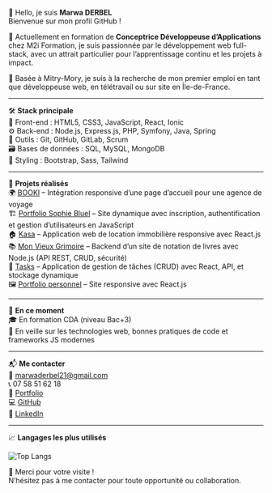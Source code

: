 👋 Hello, je suis **Marwa DERBEL**  
Bienvenue sur mon profil GitHub !

🎯 Actuellement en formation de **Conceptrice Développeuse d’Applications** chez M2i Formation, je suis passionnée par le développement web full-stack, avec un attrait particulier pour l’apprentissage continu et les projets à impact.

📍 Basée à Mitry-Mory, je suis à la recherche de mon premier emploi en tant que développeuse web, en télétravail ou sur site en Île-de-France.

---

🛠️ **Stack principale**  
🎨 Front-end : HTML5, CSS3, JavaScript, React, Ionic  
⚙️ Back-end : Node.js, Express.js, PHP, Symfony, Java, Spring  
🧩 Outils : Git, GitHub, GitLab, Scrum  
🗃️ Bases de données : SQL, MySQL, MongoDB  
💅 Styling : Bootstrap, Sass, Tailwind

---

💼 **Projets réalisés**  
🌍 [BOOKI](https://github.com/DERBELAX/booki-starter-code/tree/P2-BOOKI) – Intégration responsive d’une page d’accueil pour une agence de voyage  
🏗️ [Portfolio Sophie Bluel](https://github.com/DERBELAX/Portfolio-architecte-sophie-bluel/tree/projet-3) – Site dynamique avec inscription, authentification et gestion d’utilisateurs en JavaScript  
🏠 [Kasa](https://github.com/DERBELAX/projet-5-Kasa) – Application web de location immobilière responsive avec React.js  
📚 [Mon Vieux Grimoire](https://github.com/DERBELAX/P6-Dev-Web-livres/tree/Mon-Vieux-Grimoire) – Backend d’un site de notation de livres avec Node.js (API REST, CRUD, sécurité)  
📝 [Tasks](https://github.com/DERBELAX/Tasks) – Application de gestion de tâches (CRUD) avec React, API, et stockage dynamique  
🖼️ [Portfolio personnel](https://marwaderbel.netlify.app/) – Site responsive avec React.js

---

🚀 **En ce moment**  
🎓 En formation CDA (niveau Bac+3)  
📖 En veille sur les technologies web, bonnes pratiques de code et frameworks JS modernes

---

📬 **Me contacter**  
📧 [marwaderbel21@gmail.com](mailto:marwaderbel21@gmail.com)  
📞 07 58 51 62 18  
🔗 [Portfolio](https://marwaderbel.netlify.app/)  
💻 [GitHub](https://github.com/DERBELAX)  
💼 [LinkedIn](https://www.linkedin.com/in/marwa-derbel-144583131/)

---

📈 **Langages les plus utilisés**

![Top Langs](https://github-readme-stats.vercel.app/api/top-langs/?username=DERBELAX&layout=compact&theme=default)


🙏 Merci pour votre visite !  
N’hésitez pas à me contacter pour toute opportunité ou collaboration.
